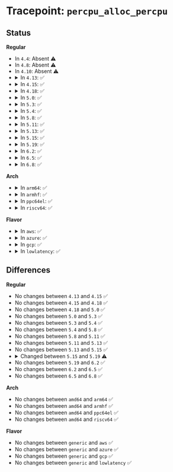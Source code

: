 # Tracepoint: <code>percpu_alloc_percpu</code>

## Status
<b>Regular</b>
<ul>
<li>
In <code>4.4</code>: Absent ⚠️
</li>
<li>
In <code>4.8</code>: Absent ⚠️
</li>
<li>
In <code>4.10</code>: Absent ⚠️
</li>
<li>
<details>
<summary>In <code>4.13</code>: ✅</summary>

Event:

```c
struct trace_event_raw_percpu_alloc_percpu {
    struct trace_entry ent;
    bool reserved;
    bool is_atomic;
    size_t size;
    size_t align;
    void *base_addr;
    int off;
    void *ptr;
    char __data[0];
};
```
Function:

```c
void trace_event_raw_event_percpu_alloc_percpu(void *__data, bool reserved, bool is_atomic, size_t size, size_t align, void *base_addr, int off, void *ptr);
```
</details>
</li>
<li>
<details>
<summary>In <code>4.15</code>: ✅</summary>

Event:

```c
struct trace_event_raw_percpu_alloc_percpu {
    struct trace_entry ent;
    bool reserved;
    bool is_atomic;
    size_t size;
    size_t align;
    void *base_addr;
    int off;
    void *ptr;
    char __data[0];
};
```
Function:

```c
void trace_event_raw_event_percpu_alloc_percpu(void *__data, bool reserved, bool is_atomic, size_t size, size_t align, void *base_addr, int off, void *ptr);
```
</details>
</li>
<li>
<details>
<summary>In <code>4.18</code>: ✅</summary>

Event:

```c
struct trace_event_raw_percpu_alloc_percpu {
    struct trace_entry ent;
    bool reserved;
    bool is_atomic;
    size_t size;
    size_t align;
    void *base_addr;
    int off;
    void *ptr;
    char __data[0];
};
```
Function:

```c
void trace_event_raw_event_percpu_alloc_percpu(void *__data, bool reserved, bool is_atomic, size_t size, size_t align, void *base_addr, int off, void *ptr);
```
</details>
</li>
<li>
<details>
<summary>In <code>5.0</code>: ✅</summary>

Event:

```c
struct trace_event_raw_percpu_alloc_percpu {
    struct trace_entry ent;
    bool reserved;
    bool is_atomic;
    size_t size;
    size_t align;
    void *base_addr;
    int off;
    void *ptr;
    char __data[0];
};
```
Function:

```c
void trace_event_raw_event_percpu_alloc_percpu(void *__data, bool reserved, bool is_atomic, size_t size, size_t align, void *base_addr, int off, void *ptr);
```
</details>
</li>
<li>
<details>
<summary>In <code>5.3</code>: ✅</summary>

Event:

```c
struct trace_event_raw_percpu_alloc_percpu {
    struct trace_entry ent;
    bool reserved;
    bool is_atomic;
    size_t size;
    size_t align;
    void *base_addr;
    int off;
    void *ptr;
    char __data[0];
};
```
Function:

```c
void trace_event_raw_event_percpu_alloc_percpu(void *__data, bool reserved, bool is_atomic, size_t size, size_t align, void *base_addr, int off, void *ptr);
```
</details>
</li>
<li>
<details>
<summary>In <code>5.4</code>: ✅</summary>

Event:

```c
struct trace_event_raw_percpu_alloc_percpu {
    struct trace_entry ent;
    bool reserved;
    bool is_atomic;
    size_t size;
    size_t align;
    void *base_addr;
    int off;
    void *ptr;
    char __data[0];
};
```
Function:

```c
void trace_event_raw_event_percpu_alloc_percpu(void *__data, bool reserved, bool is_atomic, size_t size, size_t align, void *base_addr, int off, void *ptr);
```
</details>
</li>
<li>
<details>
<summary>In <code>5.8</code>: ✅</summary>

Event:

```c
struct trace_event_raw_percpu_alloc_percpu {
    struct trace_entry ent;
    bool reserved;
    bool is_atomic;
    size_t size;
    size_t align;
    void *base_addr;
    int off;
    void *ptr;
    char __data[0];
};
```
Function:

```c
void trace_event_raw_event_percpu_alloc_percpu(void *__data, bool reserved, bool is_atomic, size_t size, size_t align, void *base_addr, int off, void *ptr);
```
</details>
</li>
<li>
<details>
<summary>In <code>5.11</code>: ✅</summary>

Event:

```c
struct trace_event_raw_percpu_alloc_percpu {
    struct trace_entry ent;
    bool reserved;
    bool is_atomic;
    size_t size;
    size_t align;
    void *base_addr;
    int off;
    void *ptr;
    char __data[0];
};
```
Function:

```c
void trace_event_raw_event_percpu_alloc_percpu(void *__data, bool reserved, bool is_atomic, size_t size, size_t align, void *base_addr, int off, void *ptr);
```
</details>
</li>
<li>
<details>
<summary>In <code>5.13</code>: ✅</summary>

Event:

```c
struct trace_event_raw_percpu_alloc_percpu {
    struct trace_entry ent;
    bool reserved;
    bool is_atomic;
    size_t size;
    size_t align;
    void *base_addr;
    int off;
    void *ptr;
    char __data[0];
};
```
Function:

```c
void trace_event_raw_event_percpu_alloc_percpu(void *__data, bool reserved, bool is_atomic, size_t size, size_t align, void *base_addr, int off, void *ptr);
```
</details>
</li>
<li>
<details>
<summary>In <code>5.15</code>: ✅</summary>

Event:

```c
struct trace_event_raw_percpu_alloc_percpu {
    struct trace_entry ent;
    bool reserved;
    bool is_atomic;
    size_t size;
    size_t align;
    void *base_addr;
    int off;
    void *ptr;
    char __data[0];
};
```
Function:

```c
void trace_event_raw_event_percpu_alloc_percpu(void *__data, bool reserved, bool is_atomic, size_t size, size_t align, void *base_addr, int off, void *ptr);
```
</details>
</li>
<li>
<details>
<summary>In <code>5.19</code>: ✅</summary>

Event:

```c
struct trace_event_raw_percpu_alloc_percpu {
    struct trace_entry ent;
    long unsigned int call_site;
    bool reserved;
    bool is_atomic;
    size_t size;
    size_t align;
    void *base_addr;
    int off;
    void *ptr;
    size_t bytes_alloc;
    long unsigned int gfp_flags;
    char __data[0];
};
```
Function:

```c
void trace_event_raw_event_percpu_alloc_percpu(void *__data, long unsigned int call_site, bool reserved, bool is_atomic, size_t size, size_t align, void *base_addr, int off, void *ptr, size_t bytes_alloc, gfp_t gfp_flags);
```
</details>
</li>
<li>
<details>
<summary>In <code>6.2</code>: ✅</summary>

Event:

```c
struct trace_event_raw_percpu_alloc_percpu {
    struct trace_entry ent;
    long unsigned int call_site;
    bool reserved;
    bool is_atomic;
    size_t size;
    size_t align;
    void *base_addr;
    int off;
    void *ptr;
    size_t bytes_alloc;
    long unsigned int gfp_flags;
    char __data[0];
};
```
Function:

```c
void trace_event_raw_event_percpu_alloc_percpu(void *__data, long unsigned int call_site, bool reserved, bool is_atomic, size_t size, size_t align, void *base_addr, int off, void *ptr, size_t bytes_alloc, gfp_t gfp_flags);
```
</details>
</li>
<li>
<details>
<summary>In <code>6.5</code>: ✅</summary>

Event:

```c
struct trace_event_raw_percpu_alloc_percpu {
    struct trace_entry ent;
    long unsigned int call_site;
    bool reserved;
    bool is_atomic;
    size_t size;
    size_t align;
    void *base_addr;
    int off;
    void *ptr;
    size_t bytes_alloc;
    long unsigned int gfp_flags;
    char __data[0];
};
```
Function:

```c
void trace_event_raw_event_percpu_alloc_percpu(void *__data, long unsigned int call_site, bool reserved, bool is_atomic, size_t size, size_t align, void *base_addr, int off, void *ptr, size_t bytes_alloc, gfp_t gfp_flags);
```
</details>
</li>
<li>
<details>
<summary>In <code>6.8</code>: ✅</summary>

Event:

```c
struct trace_event_raw_percpu_alloc_percpu {
    struct trace_entry ent;
    long unsigned int call_site;
    bool reserved;
    bool is_atomic;
    size_t size;
    size_t align;
    void *base_addr;
    int off;
    void *ptr;
    size_t bytes_alloc;
    long unsigned int gfp_flags;
    char __data[0];
};
```
Function:

```c
void trace_event_raw_event_percpu_alloc_percpu(void *__data, long unsigned int call_site, bool reserved, bool is_atomic, size_t size, size_t align, void *base_addr, int off, void *ptr, size_t bytes_alloc, gfp_t gfp_flags);
```
</details>
</li>
</ul>
<b>Arch</b>
<ul>
<li>
<details>
<summary>In <code>arm64</code>: ✅</summary>

Event:

```c
struct trace_event_raw_percpu_alloc_percpu {
    struct trace_entry ent;
    bool reserved;
    bool is_atomic;
    size_t size;
    size_t align;
    void *base_addr;
    int off;
    void *ptr;
    char __data[0];
};
```
Function:

```c
void trace_event_raw_event_percpu_alloc_percpu(void *__data, bool reserved, bool is_atomic, size_t size, size_t align, void *base_addr, int off, void *ptr);
```
</details>
</li>
<li>
<details>
<summary>In <code>armhf</code>: ✅</summary>

Event:

```c
struct trace_event_raw_percpu_alloc_percpu {
    struct trace_entry ent;
    bool reserved;
    bool is_atomic;
    size_t size;
    size_t align;
    void *base_addr;
    int off;
    void *ptr;
    char __data[0];
};
```
Function:

```c
void trace_event_raw_event_percpu_alloc_percpu(void *__data, bool reserved, bool is_atomic, size_t size, size_t align, void *base_addr, int off, void *ptr);
```
</details>
</li>
<li>
<details>
<summary>In <code>ppc64el</code>: ✅</summary>

Event:

```c
struct trace_event_raw_percpu_alloc_percpu {
    struct trace_entry ent;
    bool reserved;
    bool is_atomic;
    size_t size;
    size_t align;
    void *base_addr;
    int off;
    void *ptr;
    char __data[0];
};
```
Function:

```c
void trace_event_raw_event_percpu_alloc_percpu(void *__data, bool reserved, bool is_atomic, size_t size, size_t align, void *base_addr, int off, void *ptr);
```
</details>
</li>
<li>
<details>
<summary>In <code>riscv64</code>: ✅</summary>

Event:

```c
struct trace_event_raw_percpu_alloc_percpu {
    struct trace_entry ent;
    bool reserved;
    bool is_atomic;
    size_t size;
    size_t align;
    void *base_addr;
    int off;
    void *ptr;
    char __data[0];
};
```
Function:

```c
void trace_event_raw_event_percpu_alloc_percpu(void *__data, bool reserved, bool is_atomic, size_t size, size_t align, void *base_addr, int off, void *ptr);
```
</details>
</li>
</ul>
<b>Flavor</b>
<ul>
<li>
<details>
<summary>In <code>aws</code>: ✅</summary>

Event:

```c
struct trace_event_raw_percpu_alloc_percpu {
    struct trace_entry ent;
    bool reserved;
    bool is_atomic;
    size_t size;
    size_t align;
    void *base_addr;
    int off;
    void *ptr;
    char __data[0];
};
```
Function:

```c
void trace_event_raw_event_percpu_alloc_percpu(void *__data, bool reserved, bool is_atomic, size_t size, size_t align, void *base_addr, int off, void *ptr);
```
</details>
</li>
<li>
<details>
<summary>In <code>azure</code>: ✅</summary>

Event:

```c
struct trace_event_raw_percpu_alloc_percpu {
    struct trace_entry ent;
    bool reserved;
    bool is_atomic;
    size_t size;
    size_t align;
    void *base_addr;
    int off;
    void *ptr;
    char __data[0];
};
```
Function:

```c
void trace_event_raw_event_percpu_alloc_percpu(void *__data, bool reserved, bool is_atomic, size_t size, size_t align, void *base_addr, int off, void *ptr);
```
</details>
</li>
<li>
<details>
<summary>In <code>gcp</code>: ✅</summary>

Event:

```c
struct trace_event_raw_percpu_alloc_percpu {
    struct trace_entry ent;
    bool reserved;
    bool is_atomic;
    size_t size;
    size_t align;
    void *base_addr;
    int off;
    void *ptr;
    char __data[0];
};
```
Function:

```c
void trace_event_raw_event_percpu_alloc_percpu(void *__data, bool reserved, bool is_atomic, size_t size, size_t align, void *base_addr, int off, void *ptr);
```
</details>
</li>
<li>
<details>
<summary>In <code>lowlatency</code>: ✅</summary>

Event:

```c
struct trace_event_raw_percpu_alloc_percpu {
    struct trace_entry ent;
    bool reserved;
    bool is_atomic;
    size_t size;
    size_t align;
    void *base_addr;
    int off;
    void *ptr;
    char __data[0];
};
```
Function:

```c
void trace_event_raw_event_percpu_alloc_percpu(void *__data, bool reserved, bool is_atomic, size_t size, size_t align, void *base_addr, int off, void *ptr);
```
</details>
</li>
</ul>

## Differences
<b>Regular</b>
<ul>
<li>
No changes between <code>4.13</code> and <code>4.15</code> ✅
</li>
<li>
No changes between <code>4.15</code> and <code>4.18</code> ✅
</li>
<li>
No changes between <code>4.18</code> and <code>5.0</code> ✅
</li>
<li>
No changes between <code>5.0</code> and <code>5.3</code> ✅
</li>
<li>
No changes between <code>5.3</code> and <code>5.4</code> ✅
</li>
<li>
No changes between <code>5.4</code> and <code>5.8</code> ✅
</li>
<li>
No changes between <code>5.8</code> and <code>5.11</code> ✅
</li>
<li>
No changes between <code>5.11</code> and <code>5.13</code> ✅
</li>
<li>
No changes between <code>5.13</code> and <code>5.15</code> ✅
</li>
<li>
<details>
<summary>Changed between <code>5.15</code> and <code>5.19</code> ⚠️</summary>
<ul>
<li>
<b>Event changed. </b>
</li>
<li>
<b>Field added. </b>
<code>long unsigned int call_site</code>
</li>
<li>
<b>Field added. </b>
<code>size_t bytes_alloc</code>
</li>
<li>
<b>Field added. </b>
<code>long unsigned int gfp_flags</code>
</li>
<li>
<b>Func changed. </b>
</li>
<li>
<b>Param added. </b>
<code>long unsigned int call_site</code>
</li>
<li>
<b>Param added. </b>
<code>size_t bytes_alloc</code>
</li>
<li>
<b>Param added. </b>
<code>gfp_t gfp_flags</code>
</li>
<li>
<b>Param reordered. </b>
<code>__data, reserved, is_atomic, size, align, base_addr, off, ptr</code> ➡️ <code>__data, call_site, reserved, is_atomic, size, align, base_addr, off, ptr, bytes_alloc, gfp_flags</code>
</li>
</ul>
</details>
</li>
<li>
No changes between <code>5.19</code> and <code>6.2</code> ✅
</li>
<li>
No changes between <code>6.2</code> and <code>6.5</code> ✅
</li>
<li>
No changes between <code>6.5</code> and <code>6.8</code> ✅
</li>
</ul>
<b>Arch</b>
<ul>
<li>
No changes between <code>amd64</code> and <code>arm64</code> ✅
</li>
<li>
No changes between <code>amd64</code> and <code>armhf</code> ✅
</li>
<li>
No changes between <code>amd64</code> and <code>ppc64el</code> ✅
</li>
<li>
No changes between <code>amd64</code> and <code>riscv64</code> ✅
</li>
</ul>
<b>Flavor</b>
<ul>
<li>
No changes between <code>generic</code> and <code>aws</code> ✅
</li>
<li>
No changes between <code>generic</code> and <code>azure</code> ✅
</li>
<li>
No changes between <code>generic</code> and <code>gcp</code> ✅
</li>
<li>
No changes between <code>generic</code> and <code>lowlatency</code> ✅
</li>
</ul>
